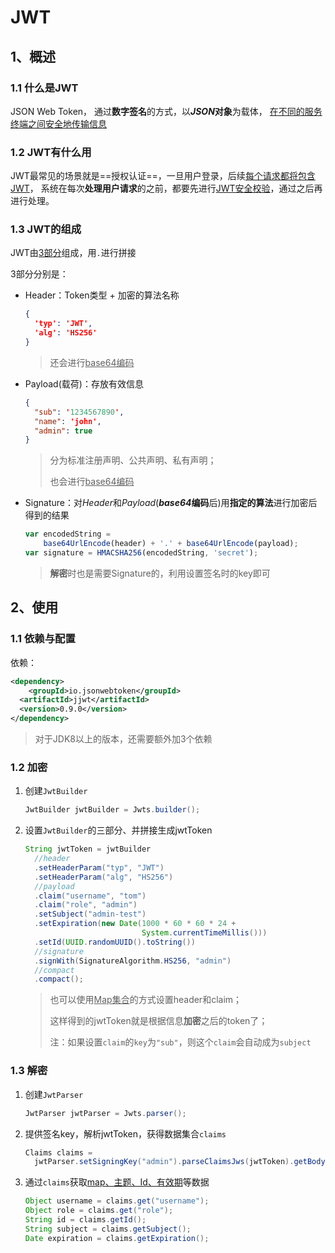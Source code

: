 # JWT

## 1、概述

### 1.1 什么是JWT

JSON Web Token，
通过**数字签名**的方式，以***JSON*对象**为载体，
<u>在不同的服务终端之间安全地传输信息</u>

### 1.2 JWT有什么用

JWT最常见的场景就是==授权认证==，一旦用户登录，后续<u>每个请求都将包含JWT</u>，
系统在每次**处理用户请求**的之前，都要先进行<u>JWT安全校验</u>，通过之后再进行处理。

### 1.3 JWT的组成

JWT由<u>3部分</u>组成，用`.`进行拼接

3部分分别是：

- Header：Token类型 + 加密的算法名称

  ```json
  {
    'typ': 'JWT',
    'alg': 'HS256'
  }
  ```

  > 还会进行<u>base64编码</u>

- Payload(载荷)：存放有效信息

  ```json
  {
    "sub": '1234567890',
    "name": 'john',
    "admin": true
  }
  ```

  > 分为标准注册声明、公共声明、私有声明；
  >
  > 也会进行<u>base64编码</u>

- Signature：对*Header*和*Payload*(***base64*编码**后)用**指定的算法**进行加密后得到的结果

  ```javascript
  var encodedString = 
      base64UrlEncode(header) + '.' + base64UrlEncode(payload);
  var signature = HMACSHA256(encodedString, 'secret');
  ```

  > **解密**时也是需要Signature的，利用设置签名时的key即可

## 2、使用

### 1.1 依赖与配置

依赖：

```xml
<dependency>
	<groupId>io.jsonwebtoken</groupId>
  <artifactId>jjwt</artifactId>
  <version>0.9.0</version>
</dependency>
```

> 对于JDK8以上的版本，还需要额外加3个依赖

### 1.2 加密

1. 创建`JwtBuilder`

   ```java
   JwtBuilder jwtBuilder = Jwts.builder();
   ```

2. 设置`JwtBuilder`的三部分、并拼接生成jwtToken

   ```java
   String jwtToken = jwtBuilder
     //header
     .setHeaderParam("typ", "JWT")
     .setHeaderParam("alg", "HS256")
     //payload
     .claim("username", "tom")
     .claim("role", "admin")
     .setSubject("admin-test")
     .setExpiration(new Date(1000 * 60 * 60 * 24 + 
                             System.currentTimeMillis()))
     .setId(UUID.randomUUID().toString())
     //signature
     .signWith(SignatureAlgorithm.HS256, "admin")
     //compact
     .compact();
   ```

   > 也可以使用<u>Map集合</u>的方式设置header和claim；
   >
   > 这样得到的jwtToken就是根据信息**加密**之后的token了；
   >
   > 注：如果设置`claim`的`key`为`"sub"`，则这个`claim`会自动成为`subject`

### 1.3 解密

1. 创建`JwtParser`

   ```java
   JwtParser jwtParser = Jwts.parser();
   ```

2. 提供签名key，解析jwtToken，获得数据集合`claims`

   ```java
   Claims claims = 
     jwtParser.setSigningKey("admin").parseClaimsJws(jwtToken).getBody();
   ```

3. 通过`claims`获取<u>map、主题、Id、有效期</u>等数据

   ```java
   Object username = claims.get("username");
   Object role = claims.get("role");
   String id = claims.getId();
   String subject = claims.getSubject();
   Date expiration = claims.getExpiration();
   ```

   

   

   

   













